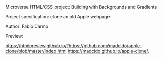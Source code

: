 Microverse HTML/CSS project: Building with Backgrounds and Gradients

Project specification: clone an old Apple webpage

Author: Fabio Carmo

Preview:

https://htmlpreview.github.io/?https://github.com/madcido/apple-clone/blob/master/index.html
https://madcido.github.io/apple-clone/. 
